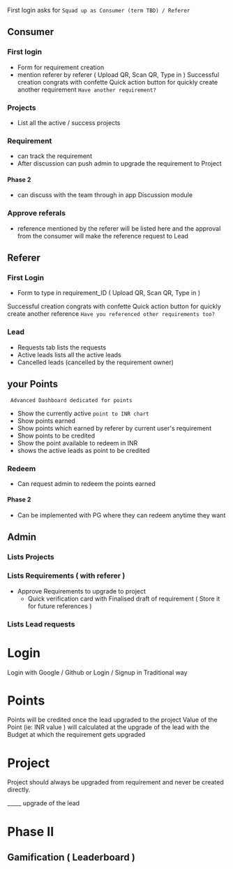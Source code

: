 First login asks for
`Squad up as Consumer (term TBD) / Referer`

## Consumer
### First login
 - Form for requirement creation
 - mention referer by referer ( Upload QR, Scan QR, Type in )
Successful creation congrats with confette 
Quick action button for quickly create another requirement `Have another requirement?`

### Projects
 - List all the active / success projects

### Requirement
 - can track the requirement
 - After discussion can push admin to upgrade the requirement to Project
#### Phase 2
 - can discuss with the team through in app Discussion module 

### Approve referals
 - reference mentioned by the referer will be listed here and the approval from the consumer will make the reference request to Lead



## Referer
### First Login
 - Form to type in requirement_ID ( Upload QR, Scan QR, Type in )

Successful creation congrats with confette 
Quick action button for quickly create another reference `Have you referenced other requirements too?`

### Lead
 - Requests tab lists the requests
 - Active leads lists all the active leads
 - Cancelled leads (cancelled by the requirement owner)


## your Points
`  Advanced Dashboard dedicated for points `
- Show the currently active `point to INR chart`
- Show points earned
- Show points which earned by referer by current user's requirement
- Show points to be credited
- Show the point available to redeem in INR
- shows the active leads as point to be credited
### Redeem
 - Can request admin to redeem the points earned
#### Phase 2
 - Can be implemented with PG where they can redeem anytime they want



## Admin
### Lists Projects
### Lists Requirements ( with referer )
 - Approve Requirements to upgrade to project 
   - Quick verification card with Finalised draft of requirement ( Store it for future references )
### Lists Lead requests



# Login
Login with Google / Github
or 
Login / Signup in Traditional way


# Points
Points will be credited once the lead upgraded to the project
Value of the Point (ie: INR value ) will calculated at the upgrade of the lead with the Budget at which the requirement gets upgraded


# Project
Project should always be upgraded from requirement and never be created directly.

_____ upgrade of the lead

# Phase II
## Gamification ( Leaderboard )